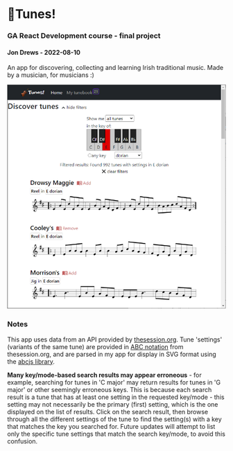 # 🎻Tunes!

### GA React Development course - final project
#### Jon Drews - 2022-08-10

An app for discovering, collecting and learning Irish traditional music. Made by a musician, for musicians :)

![App screenshot](./tunes-screenshot.png)

### Notes

This app uses data from an API provided by [thesession.org](https://thesession.org/). Tune 'settings' (variants of the same tune) are provided in [ABC notation](https://abcnotation.com/) from thesession.org, and are parsed in my app for display in SVG format using the [abcjs library](https://www.abcjs.net/).

**Many key/mode-based search results may appear erroneous** - for example, searching for tunes in 'C major' may return results for tunes in 'G major' or other seemingly erroneous keys. This is because each search result is a tune that has at least one setting in the requested key/mode - this setting may not necessarily be the primary (first) setting, which is the one displayed on the list of results. Click on the search result, then browse through all the different settings of the tune to find the setting(s) with a key that matches the key you searched for. Future updates will attempt to list only the specific tune settings that match the search key/mode, to avoid this confusion.
